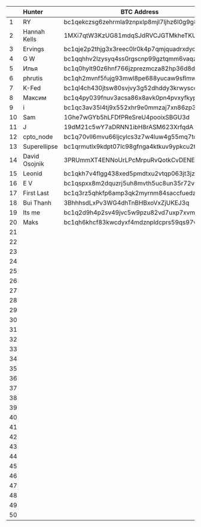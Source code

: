|   |  Hunter           | BTC Address    | Date           |
|---|:------------------|----------------|----------------|
| 1 | RY | bc1qekczsg6zehrmla9znpxlp8mjl7ljhz6l0g9g8m | 16.09.2022 |
| 2 | Hannah Kells | 1MXi7qtW3KzUG81mdqSJdRVCJGTMkheTKU | 16.09.2022 |
| 3 | Ervings | bc1qje2p2thjg3x3reec0lr0k4p7qmjquadrxdydrw | 16.09.2022 |
| 4 | G W | bc1qqhhv2lzysyq4ss0rgscnp99gztqmm6vaqz84e2 | 17.09.2022 |
| 5 | Илья | bc1q0hylt90z6hnf766jzprezmcza82hp36d8dzexn | 17.09.2022 |
| 6 | phrutis | bc1qh2mvnf5fujg93mwl8pe688yucaw9sflmwsukz9 | 17.09.2022 |
| 7 | K-Fed | bc1ql4ch430jtsw80svjvy3g52dhddy3krwyscd94d | 18.09.2022 |
| 8 | Максим | bc1q4py039fnuv3acsa86x8avk0pn4pvxyfkypqyj4 | 18.09.2022 |
| 9 | i | bc1qc3av35l4tj9x552xhr9e0mmzaj7xn86zp37rv0 | 18.09.2022 |
| 10 | Sam | 1Ghe7wGYb5hLFDfPReSreU4pooixSBGU3d | 18.09.2022 |
| 11 | J | 19dM21c5wY7aDRNN1ibH8rASM623XrfqdA | 19.09.2022 |
| 12 | cpto_node | bc1q70vll6mvu66ljcylcs3z7w4luw4g55mq7tqvv3 | 20.09.2022 |
| 13 | Superellipse | bc1qrmutlx9kdpt07lc98gfnga4ktkuv9ypkcu2t85 | 20.09.2022 |
| 14 | David Osojnik| 3PRUmmXT4ENNoUrLPcMrpuRvQotkCvDENE | 20.09.2022 |
| 15 | Leonid | bc1qkh7v4flgg438xed5pmdtxu2vtqp063jt3jzd2x | 20.09.2022 |
| 16 | E V | bc1qspxx8m2dquzrj5uh8mvth5uc8un35r72va0zzh | 21.09.2022 |
| 17 | First Last | bc1q3rz5qhkfp6amp3qk2myrnm84saccfuedz74sja | 21.09.2022 |
| 18 | Bui Thanh | 3BhhhsdLxPv3WG4dhTnBHBxoVxZjUKEJ3q | 21.09.2022 |
| 19 | Its me | bc1q2d9h4p2sv49jvc5w9pzu82vd7uxp7xvm6aur0p | 21.09.2022 |
| 20 | Maks | bc1qh6khcf83kwcdyxf4mdznpldcprs59qs97v6tr5 | 21.09.2022 |
| 21 |  |  | 00.00.2022 |
| 22 |  |  | 00.00.2022 |
| 23 |  |  | 00.00.2022 |
| 24 |  |  | 00.00.2022 |
| 25 |  |  | 00.00.2022 |
| 26 |  |  | 00.00.2022 |
| 27 |  |  | 00.00.2022 |
| 28 |  |  | 00.00.2022 |
| 29 |  |  | 00.00.2022 |
| 30 |  |  | 00.00.2022 |
| 31 |  |  | 00.00.2022 |
| 32 |  |  | 00.00.2022 |
| 33 |  |  | 00.00.2022 |
| 34 |  |  | 00.00.2022 |
| 35 |  |  | 00.00.2022 |
| 36 |  |  | 00.00.2022 |
| 37 |  |  | 00.00.2022 |
| 38 |  |  | 00.00.2022 |
| 39 |  |  | 00.00.2022 |
| 40 |  |  | 00.00.2022 |
| 41 |  |  | 00.00.2022 |
| 42 |  |  | 00.00.2022 |
| 43 |  |  | 00.00.2022 |
| 44 |  |  | 00.00.2022 |
| 45 |  |  | 00.00.2022 |
| 46 |  |  | 00.00.2022 |
| 47 |  |  | 00.00.2022 |
| 48 |  |  | 00.00.2022 |
| 49 |  |  | 00.00.2022 |
| 50 |  |  | 00.00.2022 |


